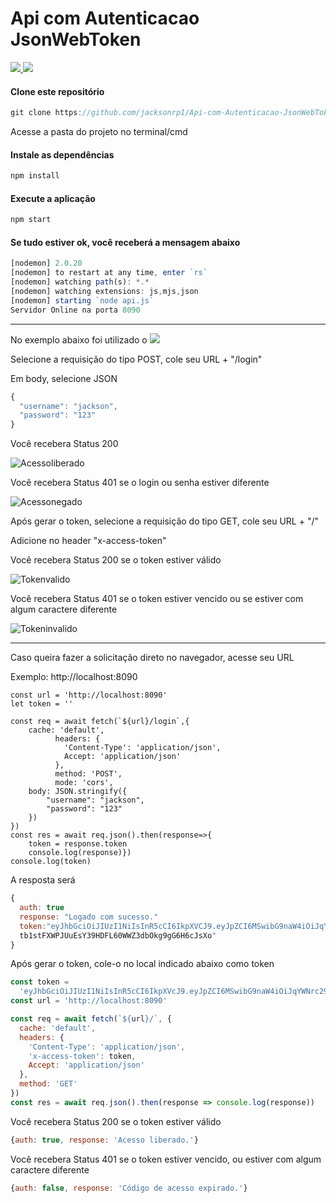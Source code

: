# Api com Autenticacao JsonWebToken

<div style="display: inline">
  <a href="https://www.jacksondev.com.br/" target="_blank">
    <img src="https://img.shields.io/static/v1?label=Website&message=JacksonDev&color=red&style=for-the-badge&logo=webflow"/>
  </a>
  <a href="https://nodejs.org/en/" target="_blank">
    <img src="https://img.shields.io/static/v1?label=&message=Node.js&color=7159c1&style=social&logo=nodedotjs"/>
  </a>
</div>

<h4>Clone este repositório</h4>

```javascript
git clone https://github.com/jacksonrp1/Api-com-Autenticacao-JsonWebToken.git
```

Acesse a pasta do projeto no terminal/cmd

<h4>Instale as dependências</h4>

```javascript
npm install
```

<h4>Execute a aplicação</h4>

```javascript
npm start
```

<h4>Se tudo estiver ok, você receberá a mensagem abaixo</h4>

```javascript
[nodemon] 2.0.20
[nodemon] to restart at any time, enter `rs`
[nodemon] watching path(s): *.*
[nodemon] watching extensions: js,mjs,json
[nodemon] starting `node api.js`
Servidor Online na porta 8090
```

---

<div style="display: inline">
  No exemplo abaixo foi utilizado o 
  <a href="https://insomnia.rest/download" target="_blank">
    <img src="https://img.shields.io/static/v1?label=&message=Insomnia&color=7159c1&style=social&logo=insomnia"/>
  </a>
</div>

<p>Selecione a requisição do tipo POST, cole seu URL + "/login"</p>
<p>Em body, selecione JSON</p>

```javascript
{
  "username": "jackson",
  "password": "123"
}
```

<p>Você recebera Status 200</p>

![Acessoliberado](https://user-images.githubusercontent.com/83042566/199594501-ed0fb8b0-3399-440d-aee6-1f83ae49c24e.jpg)

<p>Você recebera Status 401 se o login ou senha estiver diferente</p>

![Acessonegado](https://user-images.githubusercontent.com/83042566/199594575-fff9a6fb-ca39-45e1-b852-0245791e7739.jpg)

<p>Após gerar o token, selecione a requisição do tipo GET, cole seu URL + "/"</p>
<p>Adicione no header "x-access-token"</p>

<p>Você recebera Status 200 se o token estiver válido</p>

![Tokenvalido](https://user-images.githubusercontent.com/83042566/199601181-01a3487b-1fac-45c4-827f-01a4aaef95ca.jpg)

<p>Você recebera Status 401 se o token estiver vencido ou se estiver com algum caractere diferente</p>

![Tokeninvalido](https://user-images.githubusercontent.com/83042566/199594705-9b06fb82-6242-4470-8967-540cf09375ce.jpg)

---

<p>Caso queira fazer a solicitação direto no navegador, acesse seu URL</p>
<p>Exemplo: http://localhost:8090 </p>

```javascritp
const url = 'http://localhost:8090'
let token = ''

const req = await fetch(`${url}/login`,{
    cache: 'default',
          headers: {
            'Content-Type': 'application/json',
            Accept: 'application/json'
          },
          method: 'POST',
          mode: 'cors',
    body: JSON.stringify({
        "username": "jackson",
        "password": "123"
    })
})
const res = await req.json().then(response=>{
    token = response.token
    console.log(response)})
console.log(token)
```

<p>A resposta será</p>

```javascript
{
  auth: true
  response: "Logado com sucesso."
  token:"eyJhbGciOiJIUzI1NiIsInR5cCI6IkpXVCJ9.eyJpZCI6MSwibG9naW4iOiJqYWNrc29uIiwiaWF0IjoxNjY3NDEzNDgzLCJleHAiOjE2Njc0MTM3ODN9.
  tb1stFXWPJUuEsY39HDFL60WWZ3dbOkg9gG6H6cJsXo"
}
```

<p>Após gerar o token, cole-o no local indicado abaixo como token</p>

```javascript
const token =
  'eyJhbGciOiJIUzI1NiIsInR5cCI6IkpXVcJ9.eyJpZCI6MSwibG9naW4iOiJqYWNrc29uIiwiaWF0IjoxNjY3NDE2MTM2LCJleHAiOjE2Njc0MTY0MzZ9.FbgZIVBeDUkvVOaxHgBZ2lGP5_fy7JrXh3e_8IqyxDE'
const url = 'http://localhost:8090'

const req = await fetch(`${url}/`, {
  cache: 'default',
  headers: {
    'Content-Type': 'application/json',
    'x-access-token': token,
    Accept: 'application/json'
  },
  method: 'GET'
})
const res = await req.json().then(response => console.log(response))
```

<p>Você recebera Status 200 se o token estiver válido</p>

```javascript
{auth: true, response: 'Acesso liberado.'}
```

<p>Você recebera Status 401 se o token estiver vencido, ou estiver com algum caractere diferente</p>

```javascript
{auth: false, response: 'Código de acesso expirado.'}
```
